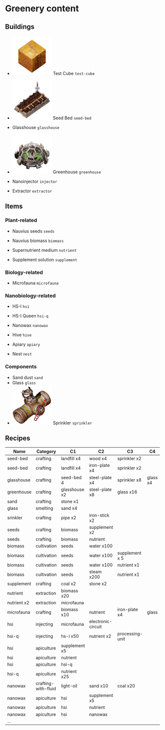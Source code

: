 # Greenery content

## Buildings

- ![tc_icon](./graphics/items/test-cube.png) Test Cube `test-cube`
- ![tc_icon](./graphics/items/seed-bed.png) Seed Bed `seed-bed`
- Glasshouse `glasshouse`
- ![gh_icon](./graphics/items/greenhouse.png) Greenhouse `greenhouse`

- Nanoinjector `injector`

- Extractor `extractor`

## Items

### Plant-related

- Nauvius seeds `seeds`
- Nauvius biomass `biomass`

- Supernutrient medium `nutrient`
- Supplement solution `supplement`

### Biology-related

- Microfauna `microfauna`

### Nanobiology-related

- HS-I `hsi`
- HS-I Queen `hsi-q`

- Nanowax `nanowax`
- Hive `hive`
- Apiary `apiary`
- Nest `nest`

### Components

- Sand dust `sand`
- Glass `glass`
- ![tc_icon](./graphics/items/sprinkler.png) Sprinkler `sprinkler`

## Recipes

| Name        | Category            | C1            | C2                 | C3              | C4       |
| ----------- | ------------------- | ------------- | ------------------ | --------------- | -------- |
| seed-bed    | crafting            | landfill x4   | wood x4            | sprinkler x2    |
| seed-bed    | crafting            | landfill x4   | iron-plate x4      | sprinkler x2    |
| glasshouse  | crafting            | seed-bed 4    | steel-plate x4     | sprinkler x8    | glass x4 |
| greenhouse  | crafting            | glasshouse x2 | steel-plate x8     | glass x16       |
| sand        | crafting            | stone x1      |
| glass       | smelting            | sand x4       |
| srinkler    | crafting            | pipe x2       | iron-stick x2      |
| seeds       | crafting            | biomass       | supplement x2      |
| seeds       | crafting            | biomass       | nutrient           |
| biomass     | cultivation         | seeds         | water x100         |
| biomass     | cultivation         | seeds         | water x100         | supplement x 5  |
| biomass     | cultivation         | seeds         | water x100         | nutrient x1     |
| biomass     | cultivation         | seeds         | steam x200         | nutrient x1     |
| supplement  | crafting            | coal x2       | stone x2           |
| nutrient    | extraction          | biomass x20   |
| nutrient x2 | extraction          | microfauna    |
| microfauna  | crafting            | biomass x10   | nutrient           | iron-plate x4   | glass    |
| hsi         | injecting           | microfauna    | electronic-circuit |
| hsi-q       | injecting           | hs-i x50      | nutrient x2        | processing-unit |
| hsi         | apiculture          | supplement x5 |
| hsi         | apiculture          | nutrient      |
| hsi         | apiculture          | hsi-q         |
| hsi-q       | apiculture          | nutrient x25  |
| nanowax     | crafting-with-fluid | light-oil     | sand x10           | coal x20        |
| nanowax     | apiculture          | hsi           | supplement x5      |
| nanowax     | apiculture          | hsi           | nutrient           |
| nanowax     | apiculture          | hsi           | nanowax            |
| ...         |
